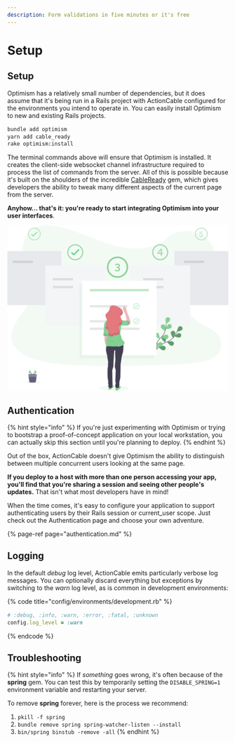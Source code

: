```yaml
---
description: Form validations in five minutes or it's free
---
```


# Setup

## Setup

Optimism has a relatively small number of dependencies, but it does assume that it's being run in a Rails project with ActionCable configured for the environments you intend to operate in. You can easily install Optimism to new and existing Rails projects.

```bash
bundle add optimism
yarn add cable_ready
rake optimism:install
```

The terminal commands above will ensure that Optimism is installed. It creates the client-side websocket channel infrastructure required to process the list of commands from the server. All of this is possible because it's built on the shoulders of the incredible [CableReady](https://cableready.stimulusreflex.com/) gem, which gives developers the ability to tweak many different aspects of the current page from the server.

**Anyhow... that's it: you're ready to start integrating Optimism into your user interfaces**.

![](.gitbook/assets/setup.svg)

## Authentication

{% hint style="info" %}
If you're just experimenting with Optimism or trying to bootstrap a proof-of-concept application on your local workstation, you can actually skip this section until you're planning to deploy.
{% endhint %}

Out of the box, ActionCable doesn't give Optimism the ability to distinguish between multiple concurrent users looking at the same page.

**If you deploy to a host with more than one person accessing your app, you'll find that you're sharing a session and seeing other people's updates.** That isn't what most developers have in mind!

When the time comes, it's easy to configure your application to support authenticating users by their Rails session or current\_user scope. Just check out the Authentication page and choose your own adventure.

{% page-ref page="authentication.md" %}

## Logging

In the default _debug_ log level, ActionCable emits particularly verbose log messages. You can optionally discard everything but exceptions by switching to the _warn_ log level, as is common in development environments:

{% code title="config/environments/development.rb" %}
```ruby
# :debug, :info, :warn, :error, :fatal, :unknown
config.log_level = :warn
```
{% endcode %}

## Troubleshooting

{% hint style="info" %}
If _something_ goes wrong, it's often because of the **spring** gem. You can test this by temporarily setting the `DISABLE_SPRING=1` environment variable and restarting your server.

To remove **spring** forever, here is the process we recommend:

1. `pkill -f spring`
2. `bundle remove spring spring-watcher-listen --install`
3. `bin/spring binstub -remove -all`
{% endhint %}

